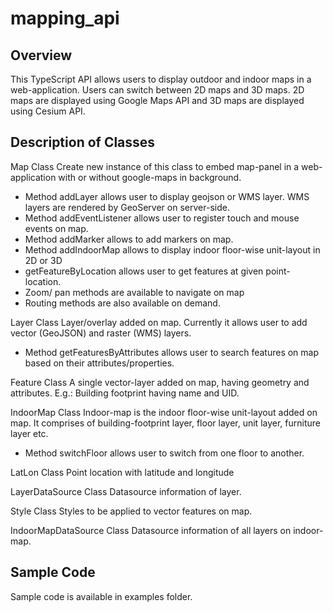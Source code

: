 # mapping_api

Overview
---------
This TypeScript API allows users to display outdoor and indoor maps in a web-application. Users can switch between 2D maps and 3D maps. 2D maps are displayed using Google Maps API and 3D maps are displayed using Cesium API.


Description of Classes
-----------------------

Map Class
Create new instance of this class to embed map-panel in a web-application with or without google-maps in background. 
- Method addLayer allows user to display geojson or WMS layer. WMS layers are rendered by GeoServer on server-side. 
- Method addEventListener allows user to register touch and mouse events on map.
- Method addMarker allows to add markers on map.
- Method addIndoorMap allows to display indoor floor-wise unit-layout in 2D or 3D
- getFeatureByLocation allows user to get features at given point-location.
- Zoom/ pan methods are available to navigate on map
- Routing methods are also available on demand.

Layer Class
Layer/overlay added on map. Currently it allows user to add vector (GeoJSON) and raster (WMS) layers. 
- Method getFeaturesByAttributes allows user to search features on map based on their attributes/properties.

Feature Class
A single vector-layer added on map, having geometry and attributes. E.g.: Building footprint having name and UID.

IndoorMap Class
Indoor-map is the indoor floor-wise unit-layout added on map. It comprises of building-footprint layer, floor layer, unit layer, furniture layer etc. 
- Method switchFloor allows user to switch from one floor to another.

LatLon Class
Point location with latitude and longitude


LayerDataSource Class
Datasource information of layer.

Style Class
Styles to be applied to vector features on map.


IndoorMapDataSource Class
Datasource information of all layers on indoor-map.


Sample Code
------------
Sample code is available in examples folder.
